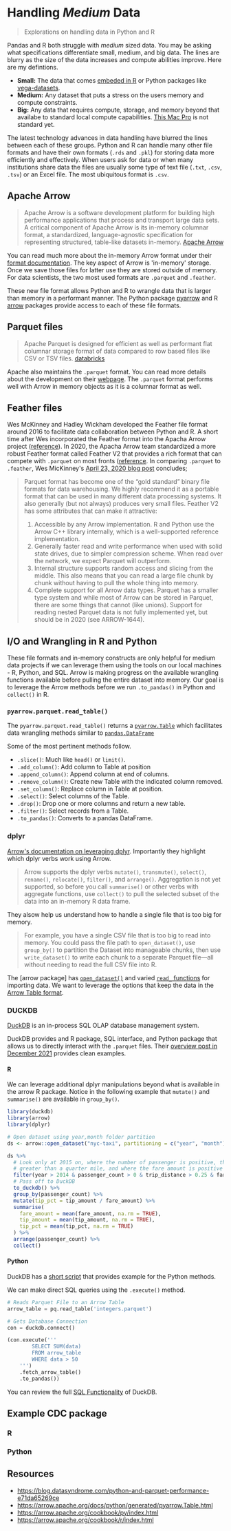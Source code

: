 # Handling _Medium_ Data 

> Explorations on handling data in Python and R

Pandas and R both struggle with _medium_ sized data. You may be asking what specifications differentiate small, medium, and big data. The lines are blurry as the size of the data increases and compute abilities improve. Here are my defintions.

- __Small:__ The data that comes [embeded in R](https://stat.ethz.ch/R-manual/R-devel/library/datasets/html/00Index.html) or Python packages like [vega-datasets](https://vega.github.io/vega-datasets/). 
- __Medium:__ Any dataset that puts a stress on the users memory and compute constraints.
- __Big:__ Any data that requires compute, storage, and memory beyond that availabe to standard local compute capabilities. [This Mac Pro](https://www.theverge.com/circuitbreaker/2019/12/10/21003636/apple-mac-pro-price-most-expensive-processor-ram-gpu) is not standard yet.

The latest technology advances in data handling have blurred the lines between each of these groups. Python and R can handle many other file formats and have their own formats (`.rds` and `.pkl`) for storing data more efficiently and effectively.  When users ask for data or when many institutions share data the files are usually some type of text file (`.txt`, `.csv`, `.tsv`) or an Excel file. The most ubiquitous format is `.csv`.

## Apache Arrow

> Apache Arrow is a software development platform for building high performance applications that process and transport large data sets. A critical component of Apache Arrow is its in-memory columnar format, a standardized, language-agnostic specification for representing structured, table-like datasets in-memory. 
> [Apache Arrow](https://arrow.apache.org/overview/)

You can read much more about the in-memory Arrow format under their [format documentation](https://arrow.apache.org/docs/format/Columnar.html). The key aspect of Arrow is 'in-memory' storage.  Once we save those files for latter use they are stored outside of memory.  For data scientists, the two most used formats are `.parquet` and `.feather`.

These new file format allows Python and R to wrangle data that is larger than memory in a performant manner. The Python package [pyarrow](https://arrow.apache.org/docs/python/index.html) and R [arrow](https://arrow.apache.org/docs/r/) packages provide access to each of these file formats.

## Parquet files

> Apache Parquet is designed for efficient as well as performant flat columnar storage format of data compared to row based files like CSV or TSV files. [databricks](https://databricks.com/glossary/what-is-parquet)

Apache also maintains the `.parquet` format.  You can read more details about the development on their [webpage](https://parquet.apache.org/documentation/latest/). The `.parquet` format performs well with Arrow in memory objects as it is a columnar format as well.  

## Feather files

Wes McKinney and Hadley Wickham developed the Feather file format around 2016 to facilitate data collaboration between Python and R. A short time after Wes incorporated the Feather format into the Apacha Arrow project ([reference](https://wesmckinney.com/blog/feather-arrow-future/)). In 2020, the Apacha Arrow team standardized a more robust Feather format called Feather V2 that provides a rich format that can compete with `.parquet` on most fronts ([reference](https://ursalabs.org/blog/2020-feather-v2/). In comparing `.parquet` to `.feather`, Wes MicKinney's [April 23, 2020 blog post](https://ursalabs.org/blog/2020-feather-v2/) concludes;

> Parquet format has become one of the “gold standard” binary file formats for data warehousing. We highly recommend it as a portable format that can be used in many different data processing systems. It also generally (but not always) produces very small files.
> Feather V2 has some attributes that can make it attractive:
> 
> 1. Accessible by any Arrow implementation. R and Python use the Arrow C++ library internally, which is a well-supported reference implementation.
> 2. Generally faster read and write performance when used with solid state drives, due to simpler compression scheme. When read over the network, we expect Parquet will outperform.
> 3. Internal structure supports random access and slicing from the middle. This also means that you can read a large file chunk by chunk without having to pull the whole thing into memory.
> 4. Complete support for all Arrow data types. Parquet has a smaller type system and while most of Arrow can be stored in Parquet, there are some things that cannot (like unions). Support for reading nested Parquet data is not fully implemented yet, but should be in 2020 (see ARROW-1644).

## I/O and Wrangling in R and Python

These file formats and in-memory constructs are only helpful for medium data projects if we can leverage them using the tools on our local machines - R, Python, and SQL. Arrow is making progress on the available wrangling functions available before pulling the entire dataset into memory. Our goal is to leverage the Arrow methods before we run `.to_pandas()` in Python and `collect()` in R. 

### `pyarrow.parquet.read_table()` 

The `pyarrow.parquet.read_table()` returns a [`pyarrow.Table`](https://arrow.apache.org/docs/python/generated/pyarrow.Table.html#pyarrow.Table) which facilitates data wrangling methods similar to [`pandas.DataFrame`](https://pandas.pydata.org/docs/reference/api/pandas.DataFrame.html)

Some of the most pertinent methods follow.

- `.slice()`: Much like `head()` or `limit()`.
- `.add_column()`: Add column to Table at position
- `.append_column()`: Append column at end of columns.
- `.remove_column()`: Create new Table with the indicated column removed.
- `.set_column()`: Replace column in Table at position.
- `.select()`: Select columns of the Table.
- `.drop()`: Drop one or more columns and return a new table.
- `.filter()`: Select records from a Table.
- `.to_pandas()`: Converts to a pandas DataFrame.

### dplyr

[Arrow's documentation on leveraging dplyr](https://arrow.apache.org/docs/r/articles/dataset.html). Importantly they highlight which dplyr verbs work using Arrow.

> Arrow supports the dplyr verbs `mutate()`, `transmute()`, `select()`, `rename()`, `relocate()`, `filter()`, and `arrange()`.
> Aggregation is not yet supported, so before you call `summarise()` or other verbs with aggregate functions, use `collect()` to pull the selected subset of the data into an in-memory R data frame.

They alsow help us understand how to handle a single file that is too big for memory.

> For example, you have a single CSV file that is too big to read into memory. You could pass the file path to `open_dataset()`, use `group_by()` to partition the Dataset into manageable chunks, then use `write_dataset()` to write each chunk to a separate Parquet file—all without needing to read the full CSV file into R.

The [arrow package] has [`open_dataset()`](https://arrow.apache.org/docs/r/reference/open_dataset.html) and varied [`read_` functions](https://arrow.apache.org/docs/r/reference/index.html) for importing data. We want to leverage the options that keep the data in the [Arrow Table format](https://arrow.apache.org/docs/r/reference/Table.html).

### DUCKDB

[DuckDB](https://duckdb.org/) is an in-process SQL OLAP database management system.

DuckDB provides and R package, SQL interface, and Python package that allows us to directly interact with the `.parquet` files.  Their [overview post in December 2021](https://duckdb.org/2021/12/03/duck-arrow.html) provides clean examples.

#### R

We can leverage additional dplyr manipulations beyond what is available in the arrow R package. Notice in the following example that `mutate()` and `summarise()` are available in `group_by()`.

```r
library(duckdb)
library(arrow)
library(dplyr)

# Open dataset using year,month folder partition
ds <- arrow::open_dataset("nyc-taxi", partitioning = c("year", "month"))

ds %>%
  # Look only at 2015 on, where the number of passenger is positive, the trip distance is
  # greater than a quarter mile, and where the fare amount is positive
  filter(year > 2014 & passenger_count > 0 & trip_distance > 0.25 & fare_amount > 0) %>%
  # Pass off to DuckDB
  to_duckdb() %>%
  group_by(passenger_count) %>%
  mutate(tip_pct = tip_amount / fare_amount) %>%
  summarise(
    fare_amount = mean(fare_amount, na.rm = TRUE),
    tip_amount = mean(tip_amount, na.rm = TRUE),
    tip_pct = mean(tip_pct, na.rm = TRUE)
  ) %>%
  arrange(passenger_count) %>%
  collect()

```

#### Python

DuckDB has a [short script](https://github.com/duckdb/duckdb/blob/master/examples/python/duckdb-python.py) that provides example for the Python methods.

We can make direct SQL queries using the `.execute()` method.

```python
# Reads Parquet File to an Arrow Table
arrow_table = pq.read_table('integers.parquet')

# Gets Database Connection
con = duckdb.connect()

(con.execute('''
        SELECT SUM(data)
        FROM arrow_table
        WHERE data > 50
    ''')
    .fetch_arrow_table()
    .to_pandas())
```

You can review the full [SQL Functionality](https://duckdb.org/docs/sql/introduction) of DuckDB.

## Example CDC package

### R

### Python

## Resources

- https://blog.datasyndrome.com/python-and-parquet-performance-e71da65269ce
- https://arrow.apache.org/docs/python/generated/pyarrow.Table.html
- https://arrow.apache.org/cookbook/py/index.html
- https://arrow.apache.org/cookbook/r/index.html

